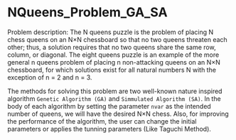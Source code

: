 # NQueens_Problem_GA_SA

Problem description:
  The N queens puzzle is the problem of placing N chess queens on an N×N chessboard so that no two queens threaten each other; thus, a solution requires that no two queens share the same row, column, or diagonal. The eight queens puzzle is an example of the more general n queens problem of placing n non-attacking queens on an N×N chessboard, for which solutions exist for all natural numbers N with the exception of n = 2 and n = 3.
  
The methods for solving this problem are two well-known nature inspired algorithm ```Genetic Algorithm (GA)``` and ```Simmulated Algorithm (SA)```.
In the body of each algorithm by setting the parameter ```nvar``` as the intended number of queens, we will have the desired N×N chess. Also, for improving the performance of the algorithm, the user can change the initial parameters or applies the tunning parameters (Like Taguchi Method).
